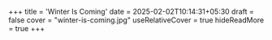 +++
title = 'Winter Is Coming'
date = 2025-02-02T10:14:31+05:30
draft = false
cover = "winter-is-coming.jpg"
useRelativeCover = true
hideReadMore = true
+++
